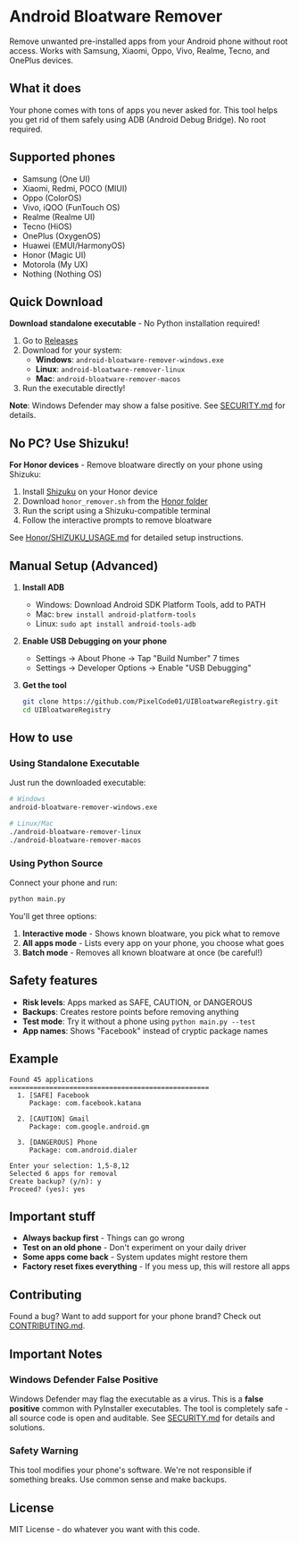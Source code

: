 # Android Bloatware Remover

Remove unwanted pre-installed apps from your Android phone without root access. Works with Samsung, Xiaomi, Oppo, Vivo, Realme, Tecno, and OnePlus devices.

## What it does

Your phone comes with tons of apps you never asked for. This tool helps you get rid of them safely using ADB (Android Debug Bridge). No root required.

## Supported phones

- Samsung (One UI)
- Xiaomi, Redmi, POCO (MIUI) 
- Oppo (ColorOS)
- Vivo, iQOO (FunTouch OS)
- Realme (Realme UI)
- Tecno (HiOS)
- OnePlus (OxygenOS)
- Huawei (EMUI/HarmonyOS)
- Honor (Magic UI)
- Motorola (My UX)
- Nothing (Nothing OS)

## Quick Download

**Download standalone executable** - No Python installation required!

1. Go to [Releases](https://github.com/PixelCode01/UIBloatwareRegistry/releases)
2. Download for your system:
   - **Windows**: `android-bloatware-remover-windows.exe`
   - **Linux**: `android-bloatware-remover-linux`
   - **Mac**: `android-bloatware-remover-macos`
3. Run the executable directly!

**Note**: Windows Defender may show a false positive. See [SECURITY.md](SECURITY.md) for details.

## No PC? Use Shizuku!

**For Honor devices** - Remove bloatware directly on your phone using Shizuku:

1. Install [Shizuku](https://github.com/RikkaApps/Shizuku/releases) on your Honor device
2. Download `honor_remover.sh` from the [Honor folder](Honor/)
3. Run the script using a Shizuku-compatible terminal
4. Follow the interactive prompts to remove bloatware

See [Honor/SHIZUKU_USAGE.md](Honor/SHIZUKU_USAGE.md) for detailed setup instructions.

## Manual Setup (Advanced)

1. **Install ADB**
   - Windows: Download Android SDK Platform Tools, add to PATH
   - Mac: `brew install android-platform-tools`
   - Linux: `sudo apt install android-tools-adb`

2. **Enable USB Debugging on your phone**
   - Settings → About Phone → Tap "Build Number" 7 times
   - Settings → Developer Options → Enable "USB Debugging"

3. **Get the tool**
   ```bash
   git clone https://github.com/PixelCode01/UIBloatwareRegistry.git
   cd UIBloatwareRegistry
   ```

## How to use

### Using Standalone Executable
Just run the downloaded executable:
```bash
# Windows
android-bloatware-remover-windows.exe

# Linux/Mac
./android-bloatware-remover-linux
./android-bloatware-remover-macos
```

### Using Python Source
Connect your phone and run:
```bash
python main.py
```

You'll get three options:

1. **Interactive mode** - Shows known bloatware, you pick what to remove
2. **All apps mode** - Lists every app on your phone, you choose what goes
3. **Batch mode** - Removes all known bloatware at once (be careful!)

## Safety features

- **Risk levels**: Apps marked as SAFE, CAUTION, or DANGEROUS
- **Backups**: Creates restore points before removing anything
- **Test mode**: Try it without a phone using `python main.py --test`
- **App names**: Shows "Facebook" instead of cryptic package names

## Example

```
Found 45 applications
==================================================
  1. [SAFE] Facebook
     Package: com.facebook.katana
     
  2. [CAUTION] Gmail  
     Package: com.google.android.gm
     
  3. [DANGEROUS] Phone
     Package: com.android.dialer

Enter your selection: 1,5-8,12
Selected 6 apps for removal
Create backup? (y/n): y
Proceed? (yes): yes
```

## Important stuff

- **Always backup first** - Things can go wrong
- **Test on an old phone** - Don't experiment on your daily driver
- **Some apps come back** - System updates might restore them
- **Factory reset fixes everything** - If you mess up, this will restore all apps

## Contributing

Found a bug? Want to add support for your phone brand? Check out [CONTRIBUTING.md](CONTRIBUTING.md).

## Important Notes

### Windows Defender False Positive
Windows Defender may flag the executable as a virus. This is a **false positive** common with PyInstaller executables. The tool is completely safe - all source code is open and auditable. See [SECURITY.md](SECURITY.md) for details and solutions.

### Safety Warning
This tool modifies your phone's software. We're not responsible if something breaks. Use common sense and make backups.

## License

MIT License - do whatever you want with this code.